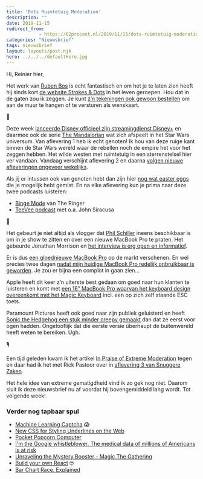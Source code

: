 ```yaml
---
title: 'Dots Ruimtetuig Moderation'
description: ""
date: 2019-11-15
redirect_from: 
            - https://82procent.nl/2019/11/15/dots-ruimtetuig-moderation/
categories: "Nieuwsbrief"
tags: nieuwsbrief	
layout: layouts/post.njk
hero: ../../../defaultHero.jpg
---
```

<!-- wp:paragraph -->

Hi, Reinier hier,

<!-- /wp:paragraph -->

<!-- wp:paragraph -->

Het werk van [Ruben Bos](https://twitter.com/rubenbos) is echt fantastisch en om het je te laten zien heeft hij sinds kort [de website Strokes & Dots](https://strokesanddots.nl) in het leven geroepen. Hou dat in de gaten zou ik zeggen. Je kunt [z’n tekeningen ook gewoon bestellen](https://studiosluijter.nl/product-categorie/brands/) om aan de muur te hangen of te versturen als wenskaart.

<!-- /wp:paragraph -->

<!-- wp:paragraph -->

🌠

<!-- /wp:paragraph -->

<!-- wp:paragraph -->

Deze week [lanceerde Disney officieel zijn streamingdienst Disney+](https://www.disneyplus.com/nl/) en daarmee ook de serie [The Mandalorian](https://disneyplusoriginals.disney.com/show/the-mandalorian) wat zich afspeelt in het Star Wars universum. Van aflevering 1 heb ik echt genoten! Ik hou van deze ruige kant binnen de Star Wars wereld waar de rebellen noch de empire het voor het zeggen hebben. Het wilde westen met ruimtetuig in een sterrenstelsel hier ver vandaan. Vandaag verschijnt aflevering 2 en daarna [volgen nieuwe afleveringen ongeveer wekelijks](https://www.reddit.com/r/Mandalorian/comments/dwccof/mandalorian_release_dates_for_each_episode_in/).

<!-- /wp:paragraph -->

<!-- wp:paragraph -->

Als jij er intussen ook van genoten hebt dan zijn hier [nog wat easter eggs](https://www.youtube.com/watch?v=gQ6zXIDPNwM) die je mogelijk hebt gemist. En na elke aflevering kun je prima naar deze twee podcasts luisteren:

<!-- /wp:paragraph -->

<!-- wp:list -->

- [Binge Mode](https://www.theringer.com/binge-mode) van The Ringer
- [TeeVee podcast](https://www.theincomparable.com/teevee/) met o.a. John Siracusa

<!-- /wp:list -->

<!-- wp:paragraph -->

🍏

<!-- /wp:paragraph -->

<!-- wp:paragraph -->

Het gebeurt je niet altijd als vlogger dat [Phil Schiller](https://en.wikipedia.org/wiki/Phil_Schiller) ineens beschikbaar is om in je show te zitten en over een nieuwe MacBook Pro te praten. Het gebeurde Jonathan Morrison en [het interview is erg open en informatief](https://www.youtube.com/watch?v=KjfxcL1S8Dc).

<!-- /wp:paragraph -->

<!-- wp:paragraph -->

Er is dus [een gloednieuwe MacBook Pro](https://www.apple.com/macbook-pro-16/) op de markt verschenen. En wel precies twee dagen [nadat mijn huidige MacBook Pro redelijk onbruikbaar is geworden](https://twitter.com/Reinier/status/1194621138736803843). Je zou er bijna een complot in gaan zien…

<!-- /wp:paragraph -->

<!-- wp:paragraph -->

Apple heeft dit keer z’n uiterste best gedaan om goed naar hun klanten te luisteren en komt met [een 16” MacBook Pro waarvan het keyboard design overeenkomt met het Magic Keyboard](https://daringfireball.net/2019/11/16-inch_macbook_pro_first_impressions) incl. een op zich zelf staande ESC toets.

<!-- /wp:paragraph -->

<!-- wp:paragraph -->

Paramount Pictures heeft ook goed naar zijn publiek geluisterd en heeft [Sonic the Hedgehog een stuk minder creepy gemaakt](https://www.theverge.com/platform/amp/2019/11/12/20960939/sonic-the-hedgehog-movie-new-trailer-cgi-character-design) dan dat ze eerst voor ogen hadden. Ongelooflijk dat die eerste versie überhaupt de buitenwereld heeft weten te bereiken. Ugh.

<!-- /wp:paragraph -->

<!-- wp:paragraph -->

🎙

<!-- /wp:paragraph -->

<!-- wp:paragraph -->

Een tijd geleden kwam ik het artikel [In Praise of Extreme Moderation](https://hbr.org/2018/06/in-praise-of-extreme-moderation) tegen en daar had ik het met Rick Pastoor over in [aflevering 3 van Snuggere Zaken](https://www.snuggerezaken.nl/3).

<!-- /wp:paragraph -->

<!-- wp:paragraph -->

Het hele idee van extreme gematigdheid vind ik zo gek nog niet. Daarom sluit ik deze nieuwsbrief nu af voordat hij bovengemiddeld lang wordt. Tot volgende week!

<!-- /wp:paragraph -->

<!-- wp:heading {"level":3} -->

### Verder nog tapbaar spul

<!-- /wp:heading -->

<!-- wp:list -->

- [Machine Learning Captcha](https://xkcd.com/2228/) 😱
- [New CSS for Styling Underlines on the Web](https://www.youtube.com/watch?v=sZS-7RX_c7g)
- [Pocket Popcorn Computer](https://pocket.popcorncomputer.com/)
- [I'm the Google whistleblower. The medical data of millions of Americans is at risk](https://www.theguardian.com/commentisfree/2019/nov/14/im-the-google-whistleblower-the-medical-data-of-millions-of-americans-is-at-risk)
- [Unraveling the Mystery Booster - Magic The Gathering](https://magic.wizards.com/en/articles/archive/feature/unraveling-mystery-booster-2019-11-14)
- [Build your own React](https://pomb.us/build-your-own-react/) 🤓
- [Bar Chart Race, Explained](https://observablehq.com/@d3/bar-chart-race-explained)

<!-- /wp:list -->

<!-- wp:block {"ref":214} /-->
